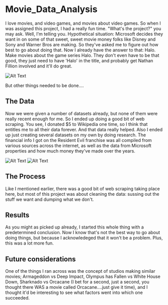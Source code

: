 # Movie_Data_Analysis

 I love movies, and video games, and movies about video games. So when I was assigned this project, I had a really fun time. "What's the project?" you may ask. Well, I'm telling you.
  Hypothetical situation: Microsoft decides they want in on some of that sweet, sweet movie money folks like Disney and Sony and Warner Bros are making. So they've asked me to figure out how best to go about doing that. Now I already have the answer to that: Halo. Make movies about the game series Halo. They don't even have to be that good, they just need to have 'Halo' in the title, and probably get Nathan Fillion involved and it'll do great.
  
  ![Alt Text](https://external-preview.redd.it/lOk4UmXOxTJ8lMih__C_Wsqvtng4qiUh5TVdKgHNuXU.gif?format=mp4&s=b2fac2127421ded6f283cf7cf20186d2bae69405.gif)
  
  But other things needed to be done....
## The Data
 Now we were given a number of datasets already, but none of them were really recent enough for me. So I ended up doing a good bit of web scraping. You see, I donated $5 to Wikipedia one time, so I think that entitles me to all their data forever. And that data really helped. Also I ended up just creating several datasets on my own by doing research. The financial info I got on the Resident Evil franchise was all compiled from various sources across the internet, as well as the data from Microsoft properties and how much money they've made over the years.
 
 ![Alt Text](https://giphy.com/gifs/roosterteeth-rooster-teeth-rvb-red-vs-blue-ecO01fOo6INVW1NJYf.gif)
 ![Alt Text](https://media2.giphy.com/media/mnqQbMN77W2AeVziwk/giphy.gif)
## The Process
 Like I mentioned earlier, there was a good bit of web scraping taking place here, but most of this project was about cleaning the data: sussing out the stuff we want and dumping what we don't.
 
## Results
  As you might as picked up already, I started this whole thing with a predetermined conclusion. Now I know that's not the best way to go about doing things, but because I acknowledeged that it won't be a problem. Plus, this was a lot more fun.
  
## Future considerations
 One of the things I ran across was the concept of studios making similar movies; Armageddon vs Deep Impact, Olympus has Fallen vs White House Down, Sharknado vs Orcacane (I bet for a second, just a second, you thought there WAS a movie called Orcacane....just give it time), and I thought it'd be interesting to see what factors went into which one succeeded. 
